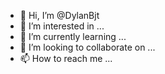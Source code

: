- 👋 Hi, I’m @DylanBjt
- 👀 I’m interested in ...
- 🌱 I’m currently learning ...
- 💞️ I’m looking to collaborate on ...
- 📫 How to reach me ...

<!---
DylanBjt/DylanBjt is a ✨ special ✨ repository because its `README.md` (this file) appears on your GitHub profile.
You can click the Preview link to take a look at your changes.
--->
